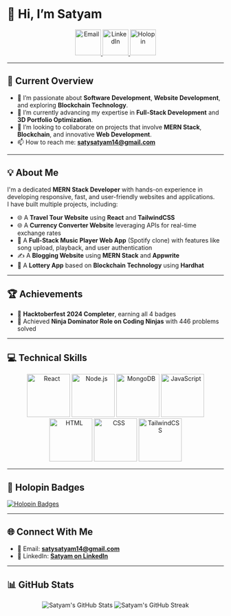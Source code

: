# 👋 Hi, I’m Satyam  

<p align="center">
  <a href="mailto:satysatyam14@gmail.com">
    <img src="https://img.icons8.com/ios/452/email-open.png" alt="Email" width="60" height="60"/>
  </a>
  <a href="https://www.linkedin.com/in/satyam-7b60b7224/">
    <img src="https://img.icons8.com/ios/452/linkedin-circled.png" alt="LinkedIn" width="60" height="60"/>
  </a>
  <a href="https://www.holopin.io/@knightsoul9#badges">
    <img src="https://img.icons8.com/ios/452/award.png" alt="Holopin" width="60" height="60"/>
  </a>
</p>


---

## 👀 Current Overview  

- 👀 I’m passionate about **Software Development**, **Website Development**, and exploring **Blockchain Technology**.  
- 🌱 I’m currently advancing my expertise in **Full-Stack Development** and **3D Portfolio Optimization**.  
- 💞️ I’m looking to collaborate on projects that involve **MERN Stack**, **Blockchain**, and innovative **Web Development**.  
- 📫 How to reach me: **[satysatyam14@gmail.com](mailto:satysatyam14@gmail.com)**  

---

## 💡 About Me  

I'm a dedicated **MERN Stack Developer** with hands-on experience in developing responsive, fast, and user-friendly websites and applications.  
I have built multiple projects, including:  
- 🌐 A **Travel Tour Website** using **React** and **TailwindCSS**  
- 🌐 A **Currency Converter Website** leveraging APIs for real-time exchange rates  
- 🎵 A **Full-Stack Music Player Web App** (Spotify clone) with features like song upload, playback, and user authentication  
- ✍️ A **Blogging Website** using **MERN Stack** and **Appwrite**  
- 🎲 A **Lottery App** based on **Blockchain Technology** using **Hardhat**  

---

## 🏆 Achievements  

- 🔹 **Hacktoberfest 2024 Completer**, earning all 4 badges  
- 🔹 Achieved **Ninja Dominator Role on Coding Ninjas** with 446 problems solved  

---

## 💻 Technical Skills  

<p align="center">
  <img src="https://img.icons8.com/color/500/react-native.png" alt="React" width="100" height="100"/>
  <img src="https://img.icons8.com/color/500/nodejs.png" alt="Node.js" width="100" height="100"/>
  <img src="https://img.icons8.com/color/500/mongodb.png" alt="MongoDB" width="100" height="100"/>
  <img src="https://img.icons8.com/color/500/javascript.png" alt="JavaScript" width="100" height="100"/>
  <img src="https://img.icons8.com/color/500/html-5.png" alt="HTML" width="100" height="100"/>
  <img src="https://img.icons8.com/color/500/css3.png" alt="CSS" width="100" height="100"/>
  <img src="https://img.icons8.com/color/500/tailwindcss.png" alt="TailwindCSS" width="100" height="100"/>
</p>

---

## 🌟 Holopin Badges  

[![Holopin Badges](https://holopin.me/knightsoul9)](https://www.holopin.io/@knightsoul9#badges)   

---

## 🌐 Connect With Me  

- 📧 Email: **[satysatyam14@gmail.com](mailto:satysatyam14@gmail.com)**  
- 💼 LinkedIn: **[Satyam on LinkedIn](https://www.linkedin.com/in/satyam-7b60b7224/)**  

---

## 📊 GitHub Stats  

<p align="center">
  <img src="https://github-readme-stats.vercel.app/api?username=KnightSoul9&show_icons=true&theme=tokyonight" alt="Satyam's GitHub Stats" />
  <img src="https://github-readme-streak-stats.herokuapp.com/?user=KnightSoul9&theme=tokyonight" alt="Satyam's GitHub Streak" />
</p>

